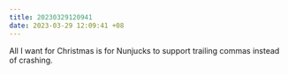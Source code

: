 ```yaml
---
title: 20230329120941
date: 2023-03-29 12:09:41 +08
---
```


All I want for Christmas is for Nunjucks to support trailing commas instead of crashing.
